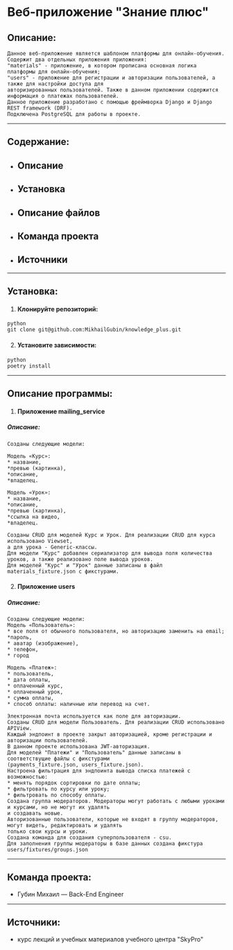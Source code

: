 # Веб-приложение "Знание плюс"

## Описание:      
    Данное веб-приложение является шаблоном платформы для онлайн-обучения.
    Содержит два отдельных приложения приложения: 
    "materials" - приложение, в котором прописана основная логика платформы для онлайн-обучения;    
    "users" - приложение для регистрации и авторизации пользователей, а также для настройки доступа для 
    авторизированных пользователей. Также в данном приложении содержится информация о платежах пользователей.     
    Данное приложение разработано с помощью фреймворка Django и Django REST framework (DRF).
    Подключена PostgreSQL для работы в проекте.
    
---

## Содержание:
* ## <a id="title1">Описание</a>
* ## <a id="title1">Установка</a>
* ## <a id="title1">Описание файлов</a>
* ## <a id="title1">Команда проекта</a>
* ## <a id="title1">Источники</a>

---

## Установка:
1. #### Клонируйте репозиторий:
```commandline
python
git clone git@github.com:MikhailGubin/knowledge_plus.git
```

2. #### Установите зависимости:
```commandline
python
poetry install
```

---

## Описание программы:

1. #### Приложение mailing_service 
##### Описание:        
    Созданы следующие модели:

    Модель «Курс»:
    * название,
    *превью (картинка),
    *описание,
    *владелец.
    
    Модель «Урок»:
    * название,
    *описание,
    *превью (картинка),
    *ссылка на видео,
    *владелец.

    Созданы CRUD для моделей Курс и Урок. Для реализации CRUD для курса использовано Viewset, 
    а для урока - Generic-классы.
    Для модели "Курс" добавлен сериализатор для вывода поля количества уроков, а также реализовано поле вывода уроков.
    Для моделей "Курс" и "Урок" данные записаны в файл materials_fixture.json с фикстурами.
   
2. #### Приложение users 
##### Описание: 
    Созданы следующие модели:
    Модель «Пользователь»:   
    * все поля от обычного пользователя, но авторизацию заменить на email;
    *пароль,
    * аватар (изображение),
    * телефон,
    * город

    Модель «Платеж»:   
    * пользователь,
    * дата оплаты,
    * оплаченный курс,
    * оплаченный урок,
    * сумма оплаты,
    * способ оплаты: наличные или перевод на счет.
    
    Электронная почта используется как поле для авторизации.
    Созданы CRUD для модели Пользователь. Для реализации CRUD использовано APIView.
    Каждый эндпоинт в проекте закрыт авторизацией, кроме регистрации и авторизации пользователей.
    В данном проекте использована JWT-авторизация.
    Для моделей "Платежи" и "Пользователь" данные записаны в соответствущие файлы с фикстурами 
    (payments_fixture.json, users_fixture.json). 
    Настроена фильтрация для эндпоинта вывода списка платежей с возможностью:
    * менять порядок сортировки по дате оплаты;
    * фильтровать по курсу или уроку;
    * фильтровать по способу оплаты.  
    Создана группа модераторов. Модераторы могут работать с любыми уроками и курсами, но не могут их удалять
    и создавать новые.
    Авторизованные пользователи, которые не входят в группу модераторов, могут видеть, редактировать и удалять
    только свои курсы и уроки.
    Создана команда для создания суперпользователя - csu.
    Для заполнения группы модераторы в базе данных создана фикстура users/fixtures/groups.json
    
---

## Команда проекта:
* Губин Михаил — Back-End Engineer

---

## Источники:
* курс лекций и учебных материалов учебного центра "SkyPro"

